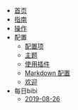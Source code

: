* [首页](zh-cn/)
* [指南](zh-cn/guide)
* [操作](zh-cn/op)
* 配置
  * [配置项](zh-cn/configuration.md)
  * [主题](zh-cn/themes.md)
  * [使用插件](zh-cn/plugins.md)
  * [Markdown 配置](zh-cn/markdown.md)
  * [欢迎](zh-cn/Welcome-file.md)
* 每日bibi
  * [2019-08-26](zh-cn/2019-08-26.md)
<!--stackedit_data:
eyJoaXN0b3J5IjpbMTE2NzcxMjUzOF19
-->